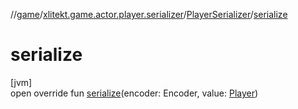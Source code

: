 //[game](../../../index.md)/[xlitekt.game.actor.player.serializer](../index.md)/[PlayerSerializer](index.md)/[serialize](serialize.md)

# serialize

[jvm]\
open override fun [serialize](serialize.md)(encoder: Encoder, value: [Player](../../xlitekt.game.actor.player/-player/index.md))
